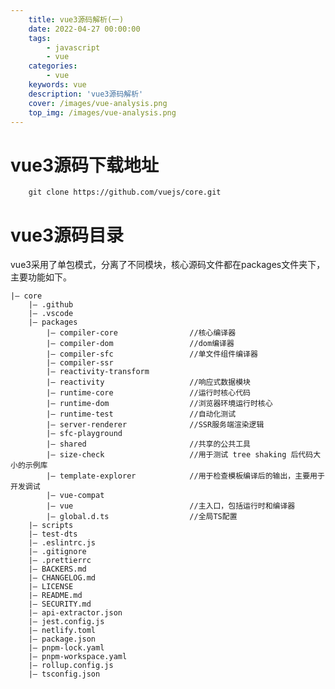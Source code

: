 ```yaml
---
    title: vue3源码解析(一)
    date: 2022-04-27 00:00:00
    tags:
        - javascript
        - vue
    categories:
        - vue
    keywords: vue
    description: 'vue3源码解析'
    cover: /images/vue-analysis.png
    top_img: /images/vue-analysis.png
---
```


# vue3源码下载地址

```git
    git clone https://github.com/vuejs/core.git
```

# vue3源码目录

vue3采用了单包模式，分离了不同模块，核心源码文件都在packages文件夹下，主要功能如下。

    |— core
        |— .github
        |— .vscode
        |— packages
            |— compiler-core                //核心编译器
            |— compiler-dom                 //dom编译器
            |— compiler-sfc                 //单文件组件编译器
            |— compiler-ssr
            |— reactivity-transform
            |— reactivity                   //响应式数据模块
            |— runtime-core                 //运行时核心代码
            |— runtime-dom                  //浏览器环境运行时核心
            |— runtime-test                 //自动化测试
            |— server-renderer              //SSR服务端渲染逻辑
            |— sfc-playground
            |— shared                       //共享的公共工具
            |— size-check                   //用于测试 tree shaking 后代码大小的示例库
            |— template-explorer            //用于检查模板编译后的输出，主要用于开发调试
            |— vue-compat
            |— vue                          //主入口，包括运行时和编译器
            |— global.d.ts                  //全局TS配置
        |— scripts
        |— test-dts
        |— .eslintrc.js
        |— .gitignore
        |— .prettierrc
        |— BACKERS.md
        |— CHANGELOG.md
        |— LICENSE
        |— README.md
        |— SECURITY.md
        |— api-extractor.json
        |— jest.config.js
        |— netlify.toml
        |— package.json
        |— pnpm-lock.yaml
        |— pnpm-workspace.yaml
        |— rollup.config.js
        |— tsconfig.json
        